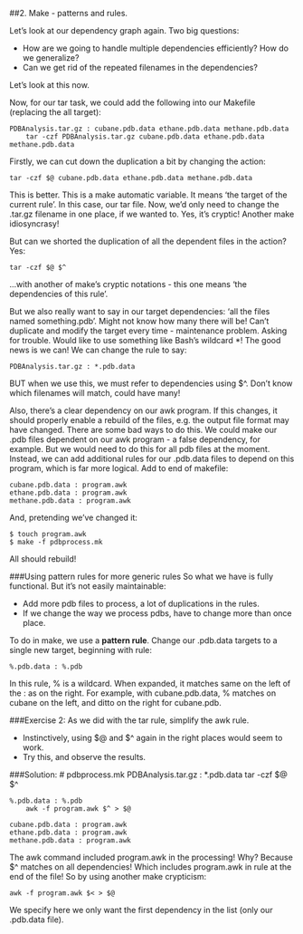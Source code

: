 ##2. Make - patterns and rules.


Let’s look at our dependency graph again. Two big questions: 
* How are we going to handle multiple dependencies efficiently? How do we generalize?
* Can we get rid of the repeated filenames in the dependencies?

Let’s look at this now.

Now, for our tar task, we could add the following into our Makefile (replacing the all target):

    PDBAnalysis.tar.gz : cubane.pdb.data ethane.pdb.data methane.pdb.data
        tar -czf PDBAnalysis.tar.gz cubane.pdb.data ethane.pdb.data methane.pdb.data
Firstly, we can cut down the duplication a bit by changing the action:

    tar -czf $@ cubane.pdb.data ethane.pdb.data methane.pdb.data

This is better. This is a make automatic variable. It means ‘the target of the current rule’. In this case, our tar file. Now, we’d only need to change the .tar.gz filename in one place, if we wanted to. Yes, it’s cryptic! Another make idiosyncrasy!

But can we shorted the duplication of all the dependent files in the action? Yes:

    tar -czf $@ $^
...with another of make’s cryptic notations - this one means ‘the dependencies of this rule’.

But we also really want to say in our target dependencies: ‘all the files named something.pdb’. Might not know how many there will be! Can’t duplicate and modify the target every time - maintenance problem. Asking for trouble. Would like to use something like Bash’s wildcard *! The good news is we can! We can change the rule to say:

    PDBAnalysis.tar.gz : *.pdb.data
BUT when we use this, we must refer to dependencies using $^. Don’t know which filenames will match, could have many!

Also, there’s a clear dependency on our awk program. If this changes, it should properly enable a rebuild of the files, e.g. the output file format may have changed. There are some bad ways to do this. We could make our .pdb files dependent on our awk program - a false dependency, for example. But we would need to do this for all pdb files at the moment. Instead, we can add additional rules for our .pdb.data files to depend on this program, which is far more logical.
Add to end of makefile:

    cubane.pdb.data : program.awk
    ethane.pdb.data : program.awk
    methane.pdb.data : program.awk
And, pretending we’ve changed it:

    $ touch program.awk
    $ make -f pdbprocess.mk
All should rebuild!


###Using pattern rules for more generic rules
So what we have is fully functional. But it’s not easily maintainable:
* Add more pdb files to process, a lot of duplications in the rules.
* If we change the way we process pdbs, have to change more than once place.

To do in make, we use a __pattern rule__. Change our .pdb.data targets to a single new target, beginning with rule:

    %.pdb.data : %.pdb
In this rule, % is a wildcard. When expanded, it matches same on the left of the : as on the right. For example, with cubane.pdb.data, % matches on cubane on the left, and ditto on the right for cubane.pdb.

###Exercise 2:
As we did with the tar rule, simplify the awk rule.
* Instinctively, using $@ and $^ again in the right places would seem to work.
* Try this, and observe the results.

###Solution:
    # pdbprocess.mk
    PDBAnalysis.tar.gz : *.pdb.data
        tar -czf $@ $^

    %.pdb.data : %.pdb
        awk -f program.awk $^ > $@

    cubane.pdb.data : program.awk
    ethane.pdb.data : program.awk
    methane.pdb.data : program.awk

The awk command included program.awk in the processing! Why? Because $^ matches on all dependencies! Which includes program.awk in rule at the end of the file! So by using another make crypticism:

    awk -f program.awk $< > $@
We specify here we only want the first dependency in the list (only our .pdb.data file). 







